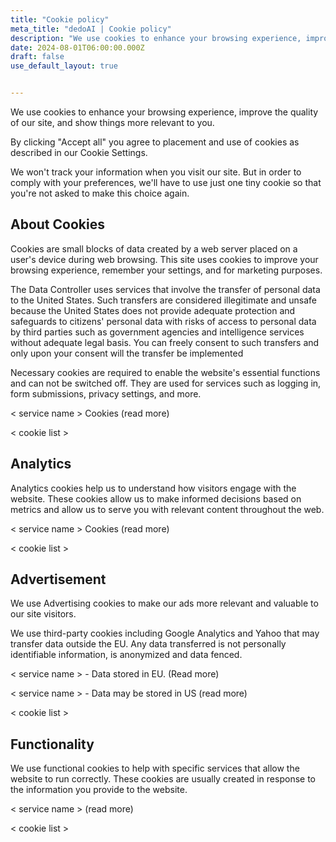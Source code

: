 ```yaml
---
title: "Cookie policy"
meta_title: "dedoAI | Cookie policy"
description: "We use cookies to enhance your browsing experience, improve the quality of our site."
date: 2024-08-01T06:00:00.000Z
draft: false
use_default_layout: true


---
```


We use cookies to enhance your browsing experience, improve the quality of our site, and show things more relevant to you.

By clicking "Accept all" you agree to placement and use of cookies as described in our Cookie Settings.

We won't track your information when you visit our site. But in order to comply with your preferences, we'll have to use just one tiny cookie so that you're not asked to make this choice again.



## About Cookies

Cookies are small blocks of data created by a web server placed on a user's device during web browsing. This site uses cookies to improve your browsing experience, remember your settings, and for marketing purposes.

The Data Controller uses services that involve the transfer of personal data to the United States. Such transfers are considered illegitimate and unsafe because the United States does not provide adequate protection and safeguards to citizens' personal data with risks of access to personal data by third parties such as government agencies and intelligence services without adequate legal basis. You can freely consent to such transfers and only upon your consent will the transfer be implemented

Necessary cookies are required to enable the website's essential functions and can not be switched off. They are used for services such as logging in, form submissions, privacy settings, and more.

< service name > Cookies (read more)

< cookie list >


## Analytics

Analytics cookies help us to understand how visitors engage with the website. These cookies allow us to make informed decisions based on metrics and allow us to serve you with relevant content throughout the web.

< service name > Cookies (read more)

< cookie list >


## Advertisement

We use Advertising cookies to make our ads more relevant and valuable to our site visitors.

We use third-party cookies including Google Analytics and Yahoo that may transfer data outside the EU. Any data transferred is not personally identifiable information, is anonymized and data fenced.

< service name > - Data stored in EU. (Read more)

< service name > - Data may be stored in US (read more)

< cookie list >


## Functionality
We use functional cookies to help with specific services that allow the website to run correctly. These cookies are usually created in response to the information you provide to the website.

< service name > (read more)

< cookie list >
